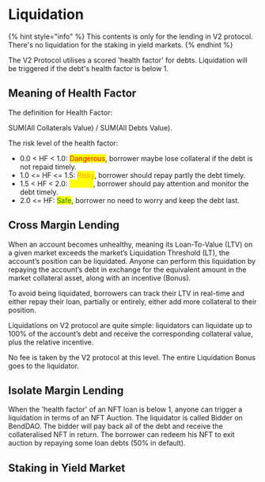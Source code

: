 # Liquidation

{% hint style="info" %}
This contents is only for the lending in V2 protocol. There's no liquidation for the staking in yield markets.
{% endhint %}

The V2 Protocol utilises a scored 'health factor' for debts. Liquidation will be triggered if the debt's health factor is below 1.

## Meaning of Health Factor <a href="#meaning-of-health-factor" id="meaning-of-health-factor"></a>

The definition for Health Factor:

SUM(All Collaterals Value) / SUM(All Debts Value).

The risk level of the health factor:

* 0.0 < HF < 1.0: <mark style="color:red;">Dangerous</mark>, borrower maybe lose collateral if the debt is not repaid timely.
* 1.0 <= HF <= 1.5: <mark style="color:orange;">Risky</mark>, borrower should repay partly the debt timely.
* 1.5 < HF < 2.0: <mark style="color:yellow;">Careful</mark>, borrower should pay attention and monitor the debt timely.
* 2.0 <= HF: <mark style="color:green;">Safe</mark>, borrower no need to worry and keep the debt last.

## Cross Margin Lending

When an account becomes unhealthy, meaning its Loan-To-Value (LTV) on a given market exceeds the market’s Liquidation Threshold (LT), the account’s position can be liquidated. Anyone can perform this liquidation by repaying the account’s debt in exchange for the equivalent amount in the market collateral asset, along with an incentive (Bonus).

To avoid being liquidated, borrowers can track their LTV in real-time and either repay their loan, partially or entirely, either add more collateral to their position.

Liquidations on V2 protocol are quite simple: liquidators can liquidate up to 100% of the account’s debt and receive the corresponding collateral value, plus the relative incentive.

No fee is taken by the V2 protocol at this level. The entire Liquidation Bonus goes to the liquidator.

## Isolate Margin Lending

When the 'health factor' of an NFT loan is below 1, anyone can trigger a liquidation in terms of an NFT Auction. The liquidator is called Bidder on BendDAO. The bidder will pay back all of the debt and receive the collateralised NFT in return. The borrower can redeem his NFT to exit auction by repaying some loan debts (50% in default).

## Staking in Yield Market
